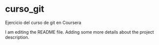 # curso_git
Ejercicio del curso de git en Coursera

I am editing the README file. Adding some more details 
about the project description.
